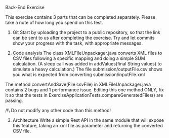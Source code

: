 
Back-End Exercise

This exercise contains 3 parts that can be completed separately. Please take a note of how long you spend on this test.

1) Git
Start by uploading the project to a public repository, so that the link can be sent to us after completing the exercise. Try and let commits show your progress with the task, with appropriate messages.

2) Code analysis
The class XMLFileUnpackager.java converts XML files to CSV files following a specific mapping and doing a simple SUM calculation. (A sleep call was added in addValues(final String values) to simulate a heavy calculation.) The file submission/outputFile.csv shows you what is expected from converting submission/inputFile.xml

The method convertAndSave(File csvFile) in XMLFileUnpackager.java contains 2 bugs and 1 performance issue. Editing this one method ONLY, fix it so that the tests in ExerciseApplicationTests.compareGeneratedFiles() are passing. 

/!\ Do not modify any other code than this method!

3) Architecture
Write a simple Rest API in the same module that will expose this feature, taking an xml file as parameter and returning the converted CSV file.
